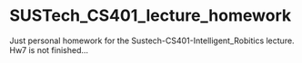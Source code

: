 # SUSTech_CS401_lecture_homework
Just personal homework for the Sustech-CS401-Intelligent_Robitics lecture.
Hw7 is not finished...
